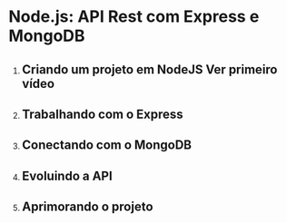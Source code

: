 # Node.js: API Rest com Express e MongoDB

1. ## Criando um projeto em NodeJS Ver primeiro vídeo

2. ## Trabalhando com o Express

3. ## Conectando com o MongoDB

4. ## Evoluindo a API

5. ## Aprimorando o projeto